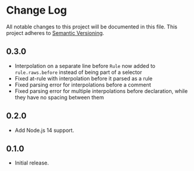 # Change Log

All notable changes to this project will be documented in this file.
This project adheres to [Semantic Versioning](https://semver.org/).

## 0.3.0
* Interpolation on a separate line before `Rule` now added to `rule.raws.before` instead of being part of a selector
* Fixed at-rule with interpolation before it parsed as a rule
* Fixed parsing error for interpolations before a comment
* Fixed parsing error for multiple interpolations before declaration, while they have no spacing between them

## 0.2.0
* Add Node.js 14 support.

## 0.1.0
* Initial release.
